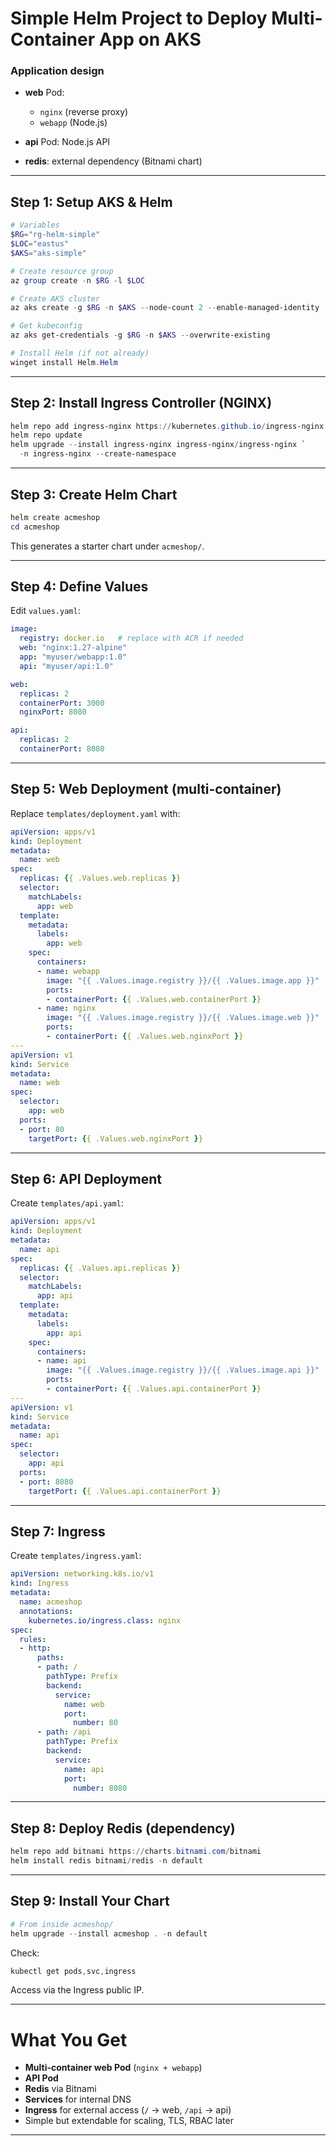 
# Simple Helm Project to Deploy Multi-Container App on AKS

### Application design

* **web** Pod:

  * `nginx` (reverse proxy)
  * `webapp` (Node.js)
* **api** Pod: Node.js API
* **redis**: external dependency (Bitnami chart)

---

## Step 1: Setup AKS & Helm

```powershell
# Variables
$RG="rg-helm-simple"
$LOC="eastus"
$AKS="aks-simple"

# Create resource group
az group create -n $RG -l $LOC

# Create AKS cluster
az aks create -g $RG -n $AKS --node-count 2 --enable-managed-identity

# Get kubeconfig
az aks get-credentials -g $RG -n $AKS --overwrite-existing

# Install Helm (if not already)
winget install Helm.Helm
```

---

## Step 2: Install Ingress Controller (NGINX)

```powershell
helm repo add ingress-nginx https://kubernetes.github.io/ingress-nginx
helm repo update
helm upgrade --install ingress-nginx ingress-nginx/ingress-nginx `
  -n ingress-nginx --create-namespace
```

---

## Step 3: Create Helm Chart

```powershell
helm create acmeshop
cd acmeshop
```

This generates a starter chart under `acmeshop/`.

---

## Step 4: Define Values

Edit `values.yaml`:

```yaml
image:
  registry: docker.io   # replace with ACR if needed
  web: "nginx:1.27-alpine"
  app: "myuser/webapp:1.0"
  api: "myuser/api:1.0"

web:
  replicas: 2
  containerPort: 3000
  nginxPort: 8080

api:
  replicas: 2
  containerPort: 8080
```

---

## Step 5: Web Deployment (multi-container)

Replace `templates/deployment.yaml` with:

```yaml
apiVersion: apps/v1
kind: Deployment
metadata:
  name: web
spec:
  replicas: {{ .Values.web.replicas }}
  selector:
    matchLabels:
      app: web
  template:
    metadata:
      labels:
        app: web
    spec:
      containers:
      - name: webapp
        image: "{{ .Values.image.registry }}/{{ .Values.image.app }}"
        ports:
        - containerPort: {{ .Values.web.containerPort }}
      - name: nginx
        image: "{{ .Values.image.registry }}/{{ .Values.image.web }}"
        ports:
        - containerPort: {{ .Values.web.nginxPort }}
---
apiVersion: v1
kind: Service
metadata:
  name: web
spec:
  selector:
    app: web
  ports:
  - port: 80
    targetPort: {{ .Values.web.nginxPort }}
```

---

## Step 6: API Deployment

Create `templates/api.yaml`:

```yaml
apiVersion: apps/v1
kind: Deployment
metadata:
  name: api
spec:
  replicas: {{ .Values.api.replicas }}
  selector:
    matchLabels:
      app: api
  template:
    metadata:
      labels:
        app: api
    spec:
      containers:
      - name: api
        image: "{{ .Values.image.registry }}/{{ .Values.image.api }}"
        ports:
        - containerPort: {{ .Values.api.containerPort }}
---
apiVersion: v1
kind: Service
metadata:
  name: api
spec:
  selector:
    app: api
  ports:
  - port: 8080
    targetPort: {{ .Values.api.containerPort }}
```

---

## Step 7: Ingress

Create `templates/ingress.yaml`:

```yaml
apiVersion: networking.k8s.io/v1
kind: Ingress
metadata:
  name: acmeshop
  annotations:
    kubernetes.io/ingress.class: nginx
spec:
  rules:
  - http:
      paths:
      - path: /
        pathType: Prefix
        backend:
          service:
            name: web
            port:
              number: 80
      - path: /api
        pathType: Prefix
        backend:
          service:
            name: api
            port:
              number: 8080
```

---

## Step 8: Deploy Redis (dependency)

```powershell
helm repo add bitnami https://charts.bitnami.com/bitnami
helm install redis bitnami/redis -n default
```

---

## Step 9: Install Your Chart

```powershell
# From inside acmeshop/
helm upgrade --install acmeshop . -n default
```

Check:

```powershell
kubectl get pods,svc,ingress
```

Access via the Ingress public IP.

---

# What You Get

* **Multi-container web Pod** (`nginx + webapp`)
* **API Pod**
* **Redis** via Bitnami
* **Services** for internal DNS
* **Ingress** for external access (`/` → web, `/api` → api)
* Simple but extendable for scaling, TLS, RBAC later

---
